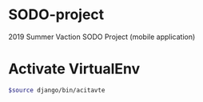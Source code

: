 # SODO-project
2019 Summer Vaction SODO Project (mobile application)

# Activate VirtualEnv

```bash
$source django/bin/acitavte
```
